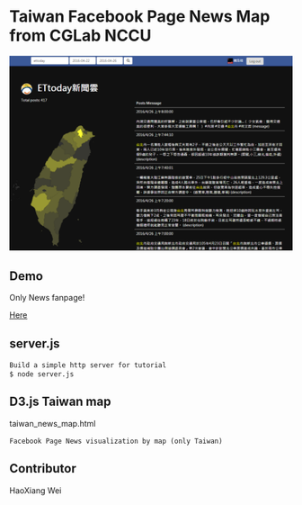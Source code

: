 # Taiwan Facebook Page News Map from CGLab NCCU

![Alt Text](html/img/cover.png)

## Demo
Only News fanpage!

<a href="http://140.119.164.168:3002/taiwan_news_map.html">Here</a>

## server.js
	Build a simple http server for tutorial
    $ node server.js

## D3.js Taiwan map
taiwan_news_map.html

	Facebook Page News visualization by map (only Taiwan)

## Contributor
HaoXiang Wei
